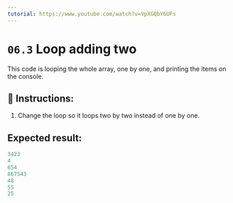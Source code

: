 ```yaml
---
tutorial: https://www.youtube.com/watch?v=VpXGQbY6UFs
---
```


# `06.3`  Loop adding two

This code is looping the whole array, one by one, and printing the items on the console.

## 📝 Instructions:

1. Change the loop so it loops two by two instead of one by one.

## Expected result:

```js
3423
4
654
867543
48
55
25
```